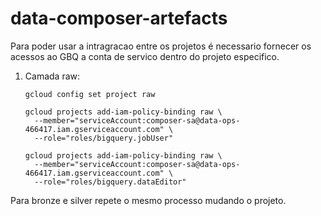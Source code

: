 # data-composer-artefacts

Para poder usar a intragracao entre os projetos é necessario fornecer os acessos ao GBQ a conta de servico dentro do projeto especifico.

1. Camada raw:
   ```
   gcloud config set project raw

   gcloud projects add-iam-policy-binding raw \
     --member="serviceAccount:composer-sa@data-ops-466417.iam.gserviceaccount.com" \
     --role="roles/bigquery.jobUser"

   gcloud projects add-iam-policy-binding raw \
     --member="serviceAccount:composer-sa@data-ops-466417.iam.gserviceaccount.com" \
     --role="roles/bigquery.dataEditor"
   ```

Para bronze e silver repete o mesmo processo mudando o projeto.
